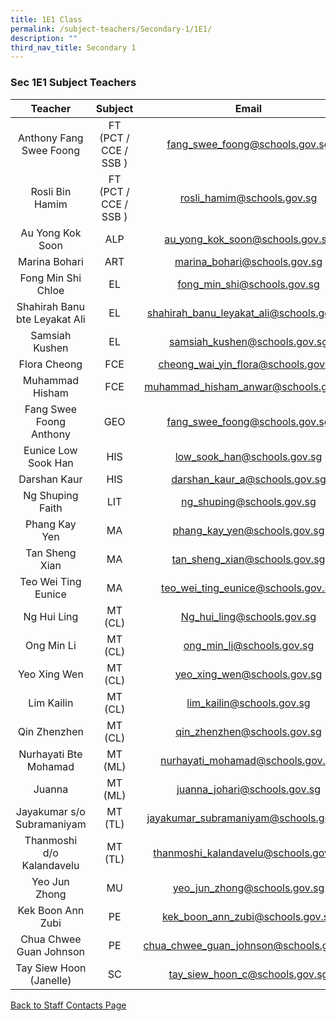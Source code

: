 ```yaml
---
title: 1E1 Class
permalink: /subject-teachers/Secondary-1/1E1/
description: ""
third_nav_title: Secondary 1
---
```

### Sec 1E1 Subject Teachers

| Teacher | Subject | Email |
|:---:|:---:|:---:|
| Anthony Fang Swee Foong | FT (PCT / CCE / SSB ) | fang_swee_foong@schools.gov.sg |
| Rosli Bin Hamim | FT (PCT / CCE / SSB ) | rosli_hamim@schools.gov.sg |
| Au Yong Kok Soon | ALP | au_yong_kok_soon@schools.gov.sg |
| Marina Bohari | ART | marina_bohari@schools.gov.sg |
| Fong Min Shi Chloe | EL | fong_min_shi@schools.gov.sg |
| Shahirah Banu bte Leyakat Ali | EL | shahirah_banu_leyakat_ali@schools.gov.sg |
| Samsiah Kushen | EL | samsiah_kushen@schools.gov.sg |
| Flora Cheong | FCE | cheong_wai_yin_flora@schools.gov.sg |
| Muhammad Hisham | FCE | muhammad_hisham_anwar@schools.gov.sg |
| Fang Swee Foong Anthony | GEO | fang_swee_foong@schools.gov.sg |
| Eunice Low Sook Han | HIS | low_sook_han@schools.gov.sg |
| Darshan Kaur | HIS | darshan_kaur_a@schools.gov.sg |
| Ng Shuping Faith | LIT | ng_shuping@schools.gov.sg |
| Phang Kay Yen | MA | phang_kay_yen@schools.gov.sg |
| Tan Sheng Xian | MA | tan_sheng_xian@schools.gov.sg |
| Teo Wei Ting Eunice | MA | teo_wei_ting_eunice@schools.gov.sg |
| Ng Hui Ling | MT (CL) | Ng_hui_ling@schools.gov.sg |
| Ong Min Li | MT (CL) | ong_min_li@schools.gov.sg |
| Yeo Xing Wen | MT (CL) | yeo_xing_wen@schools.gov.sg |
| Lim Kailin | MT (CL) | lim_kailin@schools.gov.sg |
| Qin Zhenzhen | MT (CL) | qin_zhenzhen@schools.gov.sg |
| Nurhayati Bte Mohamad | MT (ML) | nurhayati_mohamad@schools.gov.sg |
| Juanna | MT (ML) | juanna_johari@schools.gov.sg |
| Jayakumar s/o Subramaniyam | MT (TL) | jayakumar_subramaniyam@schools.gov.sg |
| Thanmoshi d/o Kalandavelu | MT (TL) | thanmoshi_kalandavelu@schools.gov.sg |
| Yeo Jun Zhong | MU | yeo_jun_zhong@schools.gov.sg |
| Kek Boon Ann Zubi | PE | kek_boon_ann_zubi@schools.gov.sg |
| Chua Chwee Guan Johnson | PE | chua_chwee_guan_johnson@schools.gov.sg |
| Tay Siew Hoon (Janelle) | SC | tay_siew_hoon_c@schools.gov.sg | 
 
[Back to Staff Contacts Page](https://staging.d1w3gt6qa53vq2.amplifyapp.com/about-us/school-staff-contacts/)